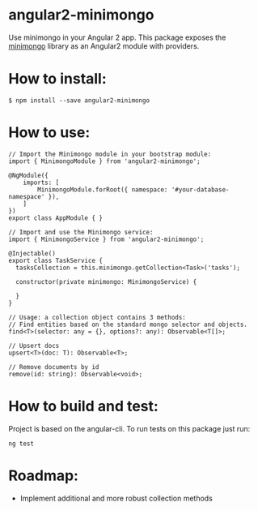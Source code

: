# angular2-minimongo
Use minimongo in your Angular 2 app.
This package exposes the [minimongo](https://github.com/mWater/minimongo) library as an Angular2 module with providers.

# How to install:
```
$ npm install --save angular2-minimongo
```

# How to use:
```
// Import the Minimongo module in your bootstrap module:
import { MinimongoModule } from 'angular2-minimongo';

@NgModule({
    imports: [
        MinimongoModule.forRoot({ namespace: '#your-database-namespace' }),
    ]
})
export class AppModule { }

// Import and use the Minimongo service:
import { MinimongoService } from 'angular2-minimongo';

@Injectable()
export class TaskService {
  tasksCollection = this.minimongo.getCollection<Task>('tasks');

  constructor(private minimongo: MinimongoService) {

  }
}

// Usage: a collection object contains 3 methods:
// Find entities based on the standard mongo selector and objects.
find<T>(selector: any = {}, options?: any): Observable<T[]>;

// Upsert docs
upsert<T>(doc: T): Observable<T>;

// Remove documents by id
remove(id: string): Observable<void>;
```

# How to build and test:
Project is based on the angular-cli.
To run tests on this package just run:
```
ng test
```

# Roadmap:
- Implement additional and more robust collection methods
